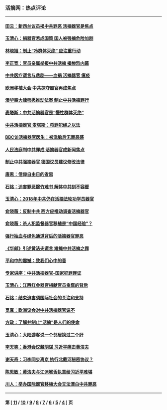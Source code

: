 ### 活摘网：热点评论
---
#### [田云：新西兰议员揭中共罪恶 活摘器官是焦点](../../pages/nf5879/n13070629.md?09130430) 
#### [玉清心：捐器官若成国策 国人被强摘危险加剧](../../pages/nf5879/n12802713.md?09130430) 
#### [林晓旭：制止“冷群体灭绝” 应注重行动](../../pages/nf5879/n12779736.md?09130430) 
#### [李正宽：官员亲属举报中共活摘 揭惨烈内幕](../../pages/nf5879/n12684490.md?09130430) 
#### [中共医疗谎言与悲剧——血祸 活摘器官 瘟疫](../../pages/nf5879/n12372103.md?09130430) 
#### [欧洲移植大会 中共掠夺器官再成焦点](../../pages/nf5879/n11538883.md?09130430) 
#### [澳华裔大律师愿推动法案 制止中共活摘罪行](../../pages/nf5879/n11377039.md?09130430) 
#### [麦塔斯：中共活摘器官是“慢性群体灭绝”](../../pages/nf5879/n11350529.md?09130430) 
#### [中共活摘器官 麦塔斯：将罪犯绳之以法](../../pages/nf5879/n11347973.md?09130430) 
#### [BBC访活摘器官医生：被洗脑后无罪恶感](../../pages/nf5879/n11335935.md?09130430) 
#### [人民法庭判中共罪成 活摘器官成新闻焦点](../../pages/nf5879/n11331578.md?09130430) 
#### [制止中共强摘器官 德国议员建议修改法律](../../pages/nf5879/n11249451.md?09130430) 
#### [唐恩：信仰自由日的省思](../../pages/nf5879/n11003525.md?09130430) 
#### [石铭：迫害罪恶罄竹难书  解体中共刻不容缓](../../pages/nf5879/n10942855.md?09130430) 
#### [玉清心：2018年中共仍在活摘法轮功学员器官](../../pages/nf5879/n10914646.md?09130430) 
#### [俞晓薇：反制中共 西方应推动调查活摘器官](../../pages/nf5879/n10794671.md?09130430) 
#### [俞晓薇：杀人犯监督器官移植是“中国经验”？](../../pages/nf5879/n10466427.md?09130430) 
#### [强行抽血与绿色通道背后的活摘器官罪恶](../../pages/nf5879/n10004708.md?09130430) 
#### [《华邮》引述黄洁夫谎言 难掩中共活摘之罪](../../pages/nf5879/n9642309.md?09130430) 
#### [平和中的震撼：致我们心中的善](../../pages/nf5879/n9021123.md?09130430) 
#### [专家讲座：中共活摘器官-国家犯罪罪证](../../pages/nf5879/n8828153.md?09130430) 
#### [玉清心：江西红会器官捐献官员贪腐的背后](../../pages/nf5879/n8522122.md?09130430) 
#### [石铭：结束迫害须国际社会的关注和支持](../../pages/nf5879/n8443497.md?09130430) 
#### [觅真：欧洲议会对中共活摘器官说不](../../pages/nf5879/n8337486.md?09130430) 
#### [方政：了解并制止“活摘”是人们的使命](../../pages/nf5879/n8329214.md?09130430) 
#### [玉清心：大陆游客说一个邻居换过二个肝](../../pages/nf5879/n8291404.md?09130430) 
#### [李天笑：香港会议藏阴谋 习近平痛击黄洁夫](../../pages/nf5879/n8241459.md?09130430) 
#### [谢天奇：习李同步离京 执行北戴河秘密协议？](../../pages/nf5879/n8230418.md?09130430) 
#### [陈思敏：黄洁夫与江派喉舌执意给习近平难堪](../../pages/nf5879/n8222166.md?09130430) 
#### [川人：举办国际器官移植大会无法漂白中共罪恶](../../pages/nf5879/n8221121.md?09130430) 

---
#### 第 [ [11](./11.md?09130430) / [10](./10.md?09130430) / [9](./9.md?09130430) / [8](./8.md?09130430) / [7](./7.md?09130430) / [6](./6.md?09130430) / [5](./5.md?09130430) / [4](./4.md?09130430) ] 页
